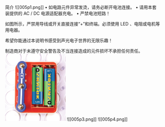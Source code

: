 简介
![[005p1.png]]
• 如电路元件异常发烫，请务必断开电池连接。
• 请用本套装提供的 AC / DC 电源适配器充电。
• 严禁电池短路！

如图所示，严禁用导线或开关直接连接“+”和终端。必须使用 LED 、电阻或电机等用电器。

希望你能通过本说明书感受到声光电子世界的无限乐趣！

制造商对于未遵守安全警告及不当连接造成的元件损坏不承担任何责任。
![](005p2.png)
![[005p3.png]]
![[005p4.png]]